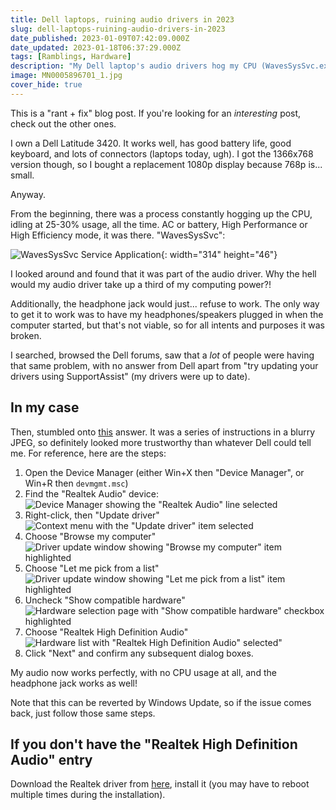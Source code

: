 ```yaml
---
title: Dell laptops, ruining audio drivers in 2023
slug: dell-laptops-ruining-audio-drivers-in-2023
date_published: 2023-01-09T07:42:09.000Z
date_updated: 2023-01-18T06:37:29.000Z
tags: [Ramblings, Hardware]
description: "My Dell laptop's audio drivers hog my CPU (WavesSysSvc.exe) and break my headphone jack. Here's how to fix it by restoring the basic HDA drivers."
image: MN0005896701_1.jpg
cover_hide: true
---
```


This is a "rant + fix" blog post. If you're looking for an _interesting_ post, check out the other ones.

I own a Dell Latitude 3420. It works well, has good battery life, good keyboard, and lots of connectors (laptops today, ugh). I got the 1366x768 version though, so I bought a replacement 1080p display because 768p is... small.

Anyway.

From the beginning, there was a process constantly hogging up the CPU, idling at 25-30% usage, all the time. AC or battery, High Performance or High Efficiency mode, it was there. "WavesSysSvc":

![WavesSysSvc Service Application](image.png){: width="314" height="46"}

I looked around and found that it was part of the audio driver. Why the hell would my audio driver take up a third of my computing power?!

Additionally, the headphone jack would just... refuse to work. The only way to get it to work was to have my headphones/speakers plugged in when the computer started, but that's not viable, so for all intents and purposes it was broken.

I searched, browsed the Dell forums, saw that a _lot_ of people were having that same problem, with no answer from Dell apart from "try updating your drivers using SupportAssist" (my drivers were up to date).

## In my case

Then, stumbled onto [this](https://www.dell.com/community/Inspiron/WavesMaxxAudio-is-using-CRAZY-CPU-percentage-contantly/m-p/8166613/highlight/true#M140943) answer. It was a series of instructions in a blurry JPEG, so definitely looked more trustworthy than whatever Dell could tell me. For reference, here are the steps:

1.  Open the Device Manager (either Win+X then "Device Manager", or Win+R then `devmgmt.msc`)
2.  Find the "Realtek Audio" device:  
    ![Device Manager showing the "Realtek Audio" line selected](mmc_xZSOg6t4aj.png)
3.  Right-click, then "Update driver"  
    ![Context menu with the "Update driver" item selected](chrome_fAOs2ccgmc.png)
4.  Choose "Browse my computer"  
    ![Driver update window showing "Browse my computer" item highlighted](mmc_GE3o8Hcquj.png)
5.  Choose "Let me pick from a list"  
    ![Driver update window showing "Let me pick from a list" item highlighted](mmc_UeVQEN6o79.png)
6.  Uncheck "Show compatible hardware"  
    ![Hardware selection page with "Show compatible hardware" checkbox highlighted](mmc_uL3ZnrELN2.png)
7.  Choose "Realtek High Definition Audio"  
    ![Hardware list with "Realtek High Definition Audio" selected"](mmc_jjuFqaNIOd.png)
8.  Click "Next" and confirm any subsequent dialog boxes.

My audio now works perfectly, with no CPU usage at all, and the headphone jack works as well!

Note that this can be reverted by Windows Update, so if the issue comes back, just follow those same steps.

## If you don't have the "Realtek High Definition Audio" entry

Download the Realtek driver from [here](https://www.touslesdrivers.com/index.php?v_page=23&v_code=57969), install it (you may have to reboot multiple times during the installation).
